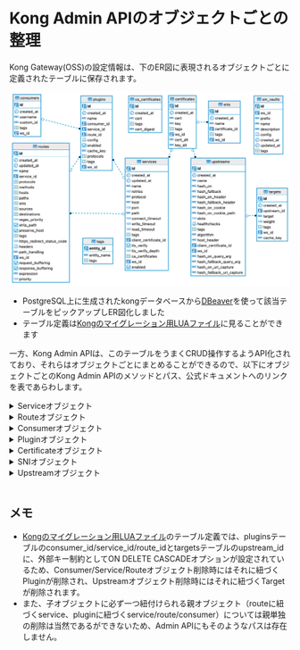 # Kong Admin APIのオブジェクトごとの整理
Kong Gateway(OSS)の設定情報は、下のER図に表現されるオブジェクトごとに定義されたテーブルに保存されます。

![ER図](./kongconfig.png)

* PostgreSQL上に生成されたkongデータベースから[DBeaver](https://dbeaver.io/)を使って該当テーブルをピックアップしER図化しました
* テーブル定義は[Kongのマイグレーション用LUAファイル](https://github.com/Kong/kong/blob/master/kong/db/migrations/core/000_base.lua)に見ることができます

一方、Kong Admin APIは、このテーブルをうまくCRUD操作するようAPI化されており、それらはオブジェクトごとにまとめることができるので、以下にオブジェクトごとのKong Admin APIのメソッドとパス、公式ドキュメントへのリンクを表であらわします。

<details><summary>Serviceオブジェクト</summary><div>

|Name|Method|Path|
|:-|:-|:-|
|[1-1_list-all-services](https://docs.konghq.com/gateway/3.0.x/admin-api/#list-all-services)|GET|/services|
|[1-2_create-service](https://docs.konghq.com/gateway/3.0.x/admin-api/#create-service)|POST|/services|
|[1-3_retrieve-service](https://docs.konghq.com/gateway/3.0.x/admin-api/#retrieve-service-1)|GET|/services/{service name or id}|
|[1-4_create-or-update-service](https://docs.konghq.com/gateway/3.0.x/admin-api/#create-or-update-service)|PUT|/services/{service name or id}|
|[1-5_update-service](https://docs.konghq.com/gateway/3.0.x/admin-api/#update-service-1)|PATCH|/services/{service name or id}|
|[1-6_delete-service](https://docs.konghq.com/gateway/3.0.x/admin-api/#delete-service-1)|DELETE|/services/{service name or id}|
|[1-7_list-services-associated-to-a-specific-certificate](https://docs.konghq.com/gateway/3.0.x/admin-api/#list-services-associated-to-a-specific-certificate)|GET|/certificates/{certificate name or id}/services|
|[1-8_create-service-associated-to-a-specific-certificate](https://docs.konghq.com/gateway/3.0.x/admin-api/#create-service-associated-to-a-specific-certificate)|POST|/certificates/{certificate name or id}/services|
|[1-9_retrieve-service-associated-to-a-specific-certificate](https://docs.konghq.com/gateway/3.0.x/admin-api/#retrieve-service-associated-to-a-specific-certificate)|GET|/certificates/{certificate id}/services/{service name or id}|
|[1-10_create-or-update-service-associated-to-a-specific-certificate](https://docs.konghq.com/gateway/3.0.x/admin-api/#create-or-update-service-associated-to-a-specific-certificate)|PUT|/certificates/{certificate id}/services/{service name or id}|
|[1-11_update-service-associated-to-a-specific-certificate](https://docs.konghq.com/gateway/3.0.x/admin-api/#update-service-associated-to-a-specific-certificate)|PATCH|/certificates/{certificate id}/services/{service name or id}|
|[1-12_delete-service-associated-to-a-specific-certificate](https://docs.konghq.com/gateway/3.0.x/admin-api/#delete-service-associated-to-a-specific-certificate)|DELETE|/certificates/{certificate id}/services/{service name or id}|
|[1-13_retrieve-service-associated-to-a-specific-route](https://docs.konghq.com/gateway/3.0.x/admin-api/#retrieve-service-associated-to-a-specific-route)|GET|/routes/{route name or id}/service|
|[1-14_create-or-update-service-associated-to-a-specific-route](https://docs.konghq.com/gateway/latest/admin-api/#create-or-update-service-associated-to-a-specific-route)|PUT|/routes/{route name or id}/service|
|[1-15_update-service-associated-to-a-specific-route](https://docs.konghq.com/gateway/3.0.x/admin-api/#update-service-associated-to-a-specific-route)|PATCH|/routes/{route name or id}/service|
|[1-16_retrieve-service-associated-to-a-specific-plugin](https://docs.konghq.com/gateway/3.0.x/admin-api/#retrieve-service-associated-to-a-specific-plugin)|GET|/plugins/{plugin id}/service|
|[1-17_create-or-update-service-associated-to-a-specific-plugin](https://docs.konghq.com/gateway/3.0.x/admin-api/#create-or-update-service-associated-to-a-specific-plugin)|PUT|/plugins/{plugin id}/service|
|[1-18_update-service-associated-to-a-specific-plugin](https://docs.konghq.com/gateway/3.0.x/admin-api/#update-service-associated-to-a-specific-plugin)|PATCH|/plugins/{plugin id}/service|
</div>
</details>

<details><summary>Routeオブジェクト</summary><div>

|Name|Method|Path|
|:-|:-|:-|
|[2-1_list-all-routes](https://docs.konghq.com/gateway/3.0.x/admin-api/#list-all-routes)|GET|/routes|
|[2-2_create-route](https://docs.konghq.com/gateway/3.0.x/admin-api/#create-route)|POST|/routes|
|[2-3_retrieve-route](https://docs.konghq.com/gateway/3.0.x/admin-api/#retrieve-route-1)|GET|/routes/{route name or id}|
|[2-4_create-or-update-route](https://docs.konghq.com/gateway/3.0.x/admin-api/#create-or-update-route)|PUT|/routes/{route name or id}|
|[2-5_update-route](https://docs.konghq.com/gateway/3.0.x/admin-api/#update-route-1)|PATCH|/routes/{route name or id}|
|[2-6_delete-route](https://docs.konghq.com/gateway/3.0.x/admin-api/#delete-route-1)|DELETE|/routes/{route name or id}|
|[2-7_list-routes-associated-to-a-specific-service](https://docs.konghq.com/gateway/3.0.x/admin-api/#list-routes-associated-to-a-specific-service)|GET|/services/{service name or id}/routes|
|[2-8_create-route-associated-to-a-specific-service](https://docs.konghq.com/gateway/3.0.x/admin-api/#create-route-associated-to-a-specific-service)|POST|/services/{service name or id}/routes|
|[2-9_retrieve-route-associated-to-a-specific-service](https://docs.konghq.com/gateway/3.0.x/admin-api/#retrieve-route-associated-to-a-specific-service)|GET|/services/{service name or id}/routes/{route name or id}|
|[2-10_create-or-update-route-associated-to-a-specific-service](https://docs.konghq.com/gateway/3.0.x/admin-api/#create-or-update-route-associated-to-a-specific-service)|PUT|/services/{service name or id}/routes/{route name or id}|
|[2-11_update-route-associated-to-a-specific-service](https://docs.konghq.com/gateway/3.0.x/admin-api/#update-route-associated-to-a-specific-service)|PATCH|/services/{service name or id}/routes/{route name or id}|
|[2-12_delete-route-associated-to-a-specific-service](https://docs.konghq.com/gateway/3.0.x/admin-api/#delete-route-associated-to-a-specific-service)|DELETE|/services/{service name or id}/routes/{route name or id}|
|[2-13_retrieve-route-associated-to-a-specific-plugin](https://docs.konghq.com/gateway/3.0.x/admin-api/#retrieve-route-associated-to-a-specific-plugin)|GET|/plugins/{plugin id}/route|
|[2-14_create-or-update-route-associated-to-a-specific-plugin](https://docs.konghq.com/gateway/3.0.x/admin-api/#create-or-update-route-associated-to-a-specific-plugin)|PUT|/plugins/{plugin id}/route|
|[2-15_update-route-associated-to-a-specific-plugin](https://docs.konghq.com/gateway/3.0.x/admin-api/#update-route-associated-to-a-specific-plugin)|PATCH|/plugins/{plugin id}/route|
</div>
</details>

<details><summary>Consumerオブジェクト</summary><div>

|Name|Method|Path|
|:-|:-|:-|
|[3-1_list-all-consumers](https://docs.konghq.com/gateway/3.0.x/admin-api/#list-all-consumers)|GET|/consumers|
|[3-2_create-consumer](https://docs.konghq.com/gateway/3.0.x/admin-api/#create-consumer)|POST|/consumers|
|[3-3_retrieve-consumer](https://docs.konghq.com/gateway/3.0.x/admin-api/#retrieve-consumer-1)|GET|/consumers/{consumer username or id}|
|[3-4_create-or-update-consumer](https://docs.konghq.com/gateway/3.0.x/admin-api/#create-or-update-consumer)|PUT|/consumers/{consumer username or id}|
|[3-5_update-consumer](https://docs.konghq.com/gateway/3.0.x/admin-api/#update-consumer-1)|PATCH|/consumers/{consumer username or id}|
|[3-6_delete-consumer](https://docs.konghq.com/gateway/3.0.x/admin-api/#delete-consumer-1)|DELETE|/consumers/{consumer username or id}|
|[3-7_retrieve-consumer-associated-to-a-specific-plugin](https://docs.konghq.com/gateway/3.0.x/admin-api/#retrieve-consumer-associated-to-a-specific-plugin)|GET|/plugins/{plugin id}/consumer|
|[3-8_create-or-update-consumer-associated-to-a-specific-plugin](https://docs.konghq.com/gateway/3.0.x/admin-api/#create-or-update-consumer-associated-to-a-specific-plugin)|PUT|/plugins/{plugin id}/consumer|
|[3-9_update-consumer-associated-to-a-specific-plugin](https://docs.konghq.com/gateway/3.0.x/admin-api/#update-consumer-associated-to-a-specific-plugin)|PATCH|/plugins/{plugin id}/consumer|
</div>
</details>

<details><summary>Pluginオブジェクト</summary><div>

|Name|Method|Path|
|:-|:-|:-|
|[4-1_list-all-plugins](https://docs.konghq.com/gateway/3.0.x/admin-api/#list-all-plugins)|GET|/plugins|
|[4-2_create-plugin](https://docs.konghq.com/gateway/3.0.x/admin-api/#create-plugin)|POST|/plugins|
|[4-3_retrieve-plugin](https://docs.konghq.com/gateway/3.0.x/admin-api/#retrieve-plugin-1)|GET|/plugins/{plugin id}|
|[4-4_create-or-update-plugin](https://docs.konghq.com/gateway/3.0.x/admin-api/#create-or-update-plugin)|PUT|/plugins/{plugin id}|
|[4-5_update-plugin](https://docs.konghq.com/gateway/3.0.x/admin-api/#update-plugin-1)|PATCH|/plugins/{plugin id}|
|[4-6_delete-plugin](https://docs.konghq.com/gateway/3.0.x/admin-api/#delete-plugin-1)|DELETE|/plugins/{plugin id}|
|[4-7_list-plugins-associated-to-a-specific-service](https://docs.konghq.com/gateway/3.0.x/admin-api/#list-plugins-associated-to-a-specific-service)|GET|/services/{service name or id}/plugins|
|[4-8_create-plugin-associated-to-a-specific-service](https://docs.konghq.com/gateway/3.0.x/admin-api/#create-plugin-associated-to-a-specific-service)|POST|/services/{service name or id}/plugins|
|[4-9_retrieve-plugin-associated-to-a-specific-service](https://docs.konghq.com/gateway/3.0.x/admin-api/#retrieve-plugin-associated-to-a-specific-service)|GET|/services/{service name or id}/plugins/{plugin id}|
|[4-10_create-or-update-plugin-associated-to-a-specific-service](https://docs.konghq.com/gateway/3.0.x/admin-api/#create-or-update-plugin-associated-to-a-specific-service)|PUT|/services/{service name or id}/plugins/{plugin id}|
|[4-11_update-plugin-associated-to-a-specific-service](https://docs.konghq.com/gateway/3.0.x/admin-api/#update-plugin-associated-to-a-specific-service)|PATCH|/services/{service name or id}/plugins/{plugin id}|
|[4-12_delete-plugin-associated-to-a-specific-service](https://docs.konghq.com/gateway/3.0.x/admin-api/#delete-plugin-associated-to-a-specific-service)|DELETE|/services/{service name or id}/plugins/{plugin id}|
|[4-13_list-plugins-associated-to-a-specific-route](https://docs.konghq.com/gateway/3.0.x/admin-api/#list-plugins-associated-to-a-specific-route)|GET|/routes/{route name or id}/plugins|
|[4-14_create-plugin-associated-to-a-specific-route](https://docs.konghq.com/gateway/3.0.x/admin-api/#create-plugin-associated-to-a-specific-route)|POST|/routes/{route name or id}/plugins|
|[4-15_retrieve-plugin-associated-to-a-specific-route](https://docs.konghq.com/gateway/3.0.x/admin-api/#retrieve-plugin-associated-to-a-specific-route)|GET|/routes/{route name or id}/plugins/{plugin id}|
|[4-16_create-or-update-plugin-associated-to-a-specific-route](https://docs.konghq.com/gateway/3.0.x/admin-api/#create-or-update-plugin-associated-to-a-specific-route)|PUT|/routes/{route name or id}/plugins/{plugin id}|
|[4-17_update-plugin-associated-to-a-specific-route](https://docs.konghq.com/gateway/3.0.x/admin-api/#update-plugin-associated-to-a-specific-route)|PATCH|/routes/{route name or id}/plugins/{plugin id}|
|[4-18_delete-plugin-associated-to-a-specific-route](https://docs.konghq.com/gateway/3.0.x/admin-api/#delete-plugin-associated-to-a-specific-route)|DELETE|/routes/{route name or id}/plugins/{plugin id}|
|[4-19_list-plugins-associated-to-a-specific-consumer](https://docs.konghq.com/gateway/3.0.x/admin-api/#list-plugins-associated-to-a-specific-consumer)|GET|/consumers/{consumer name or id}/plugins|
|[4-20_create-plugin-associated-to-a-specific-consumer](https://docs.konghq.com/gateway/3.0.x/admin-api/#create-plugin-associated-to-a-specific-consumer)|POST|/consumers/{consumer name or id}/plugins|
|[4-21_retrieve-plugin-associated-to-a-specific-consumer](https://docs.konghq.com/gateway/3.0.x/admin-api/#retrieve-plugin-associated-to-a-specific-consumer)|GET|/consumers/{consumer username or id}/plugins/{plugin id}|
|[4-22_create-or-update-plugin-associated-to-a-specific-consumer](https://docs.konghq.com/gateway/3.0.x/admin-api/#create-or-update-plugin-associated-to-a-specific-consumer)|PUT|/consumers/{consumer username or id}/plugins/{plugin id}|
|[4-23_update-plugin-associated-to-a-specific-consumer](https://docs.konghq.com/gateway/3.0.x/admin-api/#update-plugin-associated-to-a-specific-consumer)|PATCH|/consumers/{consumer username or id}/plugins/{plugin id}|
|[4-24_delete-plugin-associated-to-a-specific-consumer](https://docs.konghq.com/gateway/3.0.x/admin-api/#delete-plugin-associated-to-a-specific-consumer)|DELETE|/consumers/{consumer username or id}/plugins/{plugin id}|
</div>
</details>

<details><summary>Certificateオブジェクト</summary><div>

|Name|Method|Path|
|:-|:-|:-|
|[5-1_list-all-certificates](https://docs.konghq.com/gateway/3.0.x/admin-api/#list-all-certificates)|GET|/certificates|
|[5-2_create-certificate](https://docs.konghq.com/gateway/3.0.x/admin-api/#create-certificate)|POST|/certificates|
|[5-3_retrieve-certificate](https://docs.konghq.com/gateway/3.0.x/admin-api/#retrieve-certificate-1)|GET|/certificates/{certificate id}|
|[5-4_create-or-update-certificate](https://docs.konghq.com/gateway/3.0.x/admin-api/#create-or-update-certificate)|PUT|/certificates/{certificate id}|
|[5-5_update-certificate](https://docs.konghq.com/gateway/3.0.x/admin-api/#update-certificate-1)|PATCH|/certificates/{certificate id}|
|[5-6_delete-certificate](https://docs.konghq.com/gateway/3.0.x/admin-api/#delete-certificate-1)|DELETE|/certificates/{certificate id}|
|[5-7_retrieve-certificate-associated-to-a-specific-upstream](https://docs.konghq.com/gateway/3.0.x/admin-api/#retrieve-certificate-associated-to-a-specific-upstream)|GET|/upstreams/{upstream name or id}/client_certificate|
|[5-8_create-or-update-certificate-associated-to-a-specific-upstream](https://docs.konghq.com/gateway/3.0.x/admin-api/#create-or-update-certificate-associated-to-a-specific-upstream)|PUT|/upstreams/{upstream name or id}/client_certificate|
|[5-9_update-certificate-associated-to-a-specific-upstream](https://docs.konghq.com/gateway/3.0.x/admin-api/#update-certificate-associated-to-a-specific-upstream)|PATCH|/upstreams/{upstream name or id}/client_certificate|
|[5-10_delete-certificate-associated-to-a-specific-upstream](https://docs.konghq.com/gateway/3.0.x/admin-api/#delete-certificate-associated-to-a-specific-upstream)|DELETE|/upstreams/{upstream name or id}/client_certificate|
</div>
</details>

<details><summary>SNIオブジェクト</summary><div>

|Name|Method|Path|
|:-|:-|:-|
|[6-1_list-all-snis](https://docs.konghq.com/gateway/3.0.x/admin-api/#list-all-snis)|GET|/snis|
|[6-2_create-sni](https://docs.konghq.com/gateway/3.0.x/admin-api/#create-sni)|POST|/snis|
|[6-3_retrieve-sni](https://docs.konghq.com/gateway/3.0.x/admin-api/#retrieve-sni-1)|GET|/snis/{sni name or id}|
|[6-4_create-or-update-sni](https://docs.konghq.com/gateway/3.0.x/admin-api/#create-or-update-sni)|PUT|/snis/{sni name or id}|
|[6-5_update-sni](https://docs.konghq.com/gateway/3.0.x/admin-api/#update-sni-1)|PATCH|/snis/{sni name or id}|
|[6-6_delete-sni](https://docs.konghq.com/gateway/3.0.x/admin-api/#delete-sni-1)|DELETE|/snis/{sni name or id}|
|[6-7_list-snis-associated-to-a-specific-certificate](https://docs.konghq.com/gateway/3.0.x/admin-api/#list-snis-associated-to-a-specific-certificate)|GET|/certificates/{certificate name or id}/snis|
|[6-8_create-sni-associated-to-a-specific-certificate](https://docs.konghq.com/gateway/3.0.x/admin-api/#create-sni-associated-to-a-specific-certificate)|POST|/certificates/{certificate name or id}/snis|
|[6-9_retrieve-sni-associated-to-a-specific-certificate](https://docs.konghq.com/gateway/3.0.x/admin-api/#retrieve-sni-associated-to-a-specific-certificate)|GET|/certificates/{certificate id}/snis/{sni name or id}|
|[6-10_create-or-update-sni-associated-to-a-specific-certificate](https://docs.konghq.com/gateway/3.0.x/admin-api/#create-or-update-sni-associated-to-a-specific-certificate)|PUT|/certificates/{certificate id}/snis/{sni name or id}|
|[6-11_update-sni-associated-to-a-specific-certificate](https://docs.konghq.com/gateway/3.0.x/admin-api/#update-sni-associated-to-a-specific-certificate)|PATCH|/certificates/{certificate id}/snis/{sni name or id}|
|[6-12_delete-sni-associated-to-a-specific-certificate](https://docs.konghq.com/gateway/3.0.x/admin-api/#delete-sni-associated-to-a-specific-certificate)|DELETE|/certificates/{certificate id}/snis/{sni name or id}|
</div>
</details>

<details><summary>Upstreamオブジェクト</summary><div>

|Name|Method|Path|
|:-|:-|:-|
|[7-1_list-all-upstreams](https://docs.konghq.com/gateway/3.0.x/admin-api/#list-all-upstreams)|GET|/upstreams|
|[7-2_create-upstream](https://docs.konghq.com/gateway/3.0.x/admin-api/#create-upstream)|POST|/upstreams|
|[7-3_retrieve-upstream](https://docs.konghq.com/gateway/3.0.x/admin-api/#retrieve-upstream-1)|GET|/upstreams/{upstream name or id}|
|[7-4_create-or-update-upstream](https://docs.konghq.com/gateway/3.0.x/admin-api/#create-or-update-upstream)|PUT|/upstreams/{upstream name or id}|
|[7-5_update-upstream](https://docs.konghq.com/gateway/3.0.x/admin-api/#update-upstream-1)|PATCH|/upstreams/{upstream name or id}|
|[7-6_delete-upstream](https://docs.konghq.com/gateway/3.0.x/admin-api/#delete-upstream-1)|DELETE|/upstreams/{upstream name or id}|
|[7-7_list-upstreams-associated-to-a-specific-certificate](https://docs.konghq.com/gateway/3.0.x/admin-api/#list-upstreams-associated-to-a-specific-certificate)|GET|/certificates/{certificate name or id}/upstreams|
|[7-8_create-upstream-associated-to-a-specific-certificate](https://docs.konghq.com/gateway/3.0.x/admin-api/#create-upstream-associated-to-a-specific-certificate)|POST|/certificates/{certificate name or id}/upstreams|
|[7-9_retrieve-upstream-associated-to-a-specific-certificate](https://docs.konghq.com/gateway/3.0.x/admin-api/#retrieve-upstream-associated-to-a-specific-certificate)|GET|/certificates/{certificate id}/upstreams/{upstream name or id}|
|[7-10_create-or-update-upstream-associated-to-a-specific-certificate](https://docs.konghq.com/gateway/3.0.x/admin-api/#create-or-update-upstream-associated-to-a-specific-certificate)|PUT|/certificates/{certificate id}/upstreams/{upstream name or id}|
|[7-11_update-upstream-associated-to-a-specific-certificate](https://docs.konghq.com/gateway/3.0.x/admin-api/#update-upstream-associated-to-a-specific-certificate)|PATCH|/certificates/{certificate id}/upstreams/{upstream name or id}|
|[7-12_delete-upstream-associated-to-a-specific-certificate](https://docs.konghq.com/gateway/3.0.x/admin-api/#delete-upstream-associated-to-a-specific-certificate)|DELETE|/certificates/{certificate id}/upstreams/{upstream name or id}|
</div>
</details>
<br>

## メモ
- [Kongのマイグレーション用LUAファイル](https://github.com/Kong/kong/blob/master/kong/db/migrations/core/000_base.lua)のテーブル定義では、pluginsテーブルのconsumer_id/service_id/route_idとtargetsテーブルのupstream_idに、外部キー制約としてON DELETE CASCADEオプションが設定されているため、Consumer/Service/Routeオブジェクト削除時にはそれに紐づくPluginが削除され、Upstreamオブジェクト削除時にはそれに紐づくTargetが削除されます。
- また、子オブジェクトに必ず一つ紐付けられる親オブジェクト（routeに紐づくservice、pluginに紐づくservice/route/consumer）については親単独の削除は当然であるができないため、Admin APIにもそのようなパスは存在しません。